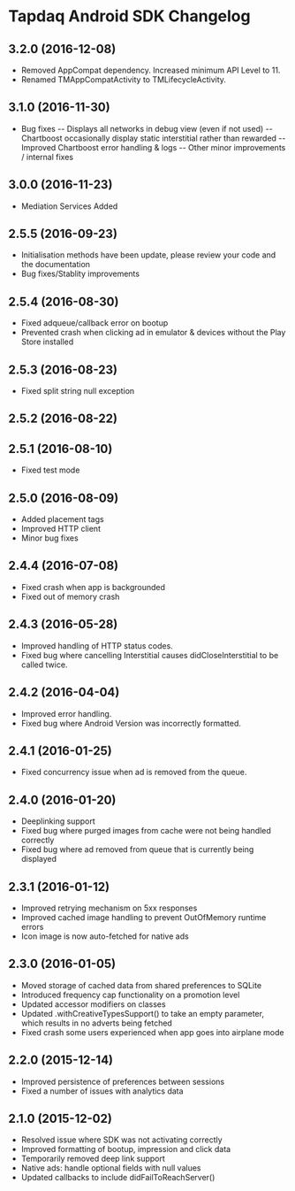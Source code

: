 # Tapdaq Android SDK Changelog

## 3.2.0 (2016-12-08)

- Removed AppCompat dependency. Increased minimum API Level to 11.
- Renamed TMAppCompatActivity to TMLifecycleActivity.

## 3.1.0 (2016-11-30)

- Bug fixes
-- Displays all networks in debug view (even if not used)
-- Chartboost occasionally display static interstitial rather than rewarded
-- Improved Chartboost error handling & logs
-- Other minor improvements / internal fixes

## 3.0.0 (2016-11-23)

- Mediation Services Added

## 2.5.5 (2016-09-23)

- Initialisation methods have been update, please review your code and the documentation
- Bug fixes/Stablity improvements

## 2.5.4 (2016-08-30)

- Fixed adqueue/callback error on bootup
- Prevented crash when clicking ad in emulator & devices without the Play Store installed

## 2.5.3 (2016-08-23)

- Fixed split string null exception

## 2.5.2 (2016-08-22)


## 2.5.1 (2016-08-10)

- Fixed test mode

## 2.5.0 (2016-08-09)

- Added placement tags
- Improved HTTP client
- Minor bug fixes

## 2.4.4 (2016-07-08)

- Fixed crash when app is backgrounded
- Fixed out of memory crash

## 2.4.3 (2016-05-28)

- Improved handling of HTTP status codes. 
- Fixed bug where cancelling Interstitial causes didCloseInterstitial to be called twice.

## 2.4.2 (2016-04-04)

- Improved error handling.
- Fixed bug where Android Version was incorrectly formatted. 

## 2.4.1 (2016-01-25)

- Fixed concurrency issue when ad is removed from the queue.

## 2.4.0 (2016-01-20)

- Deeplinking support
- Fixed bug where purged images from cache were not being handled correctly
- Fixed bug where ad removed from queue that is currently being displayed

## 2.3.1 (2016-01-12)

- Improved retrying mechanism on 5xx responses
- Improved cached image handling to prevent OutOfMemory runtime errors
- Icon image is now auto-fetched for native ads

## 2.3.0 (2016-01-05)

- Moved storage of cached data from shared preferences to SQLite
- Introduced frequency cap functionality on a promotion level
- Updated accessor modifiers on classes
- Updated .withCreativeTypesSupport() to take an empty parameter, which results in no adverts being fetched
- Fixed crash some users experienced when app goes into airplane mode

## 2.2.0 (2015-12-14)

- Improved persistence of preferences between sessions
- Fixed a number of issues with analytics data

## 2.1.0 (2015-12-02)

- Resolved issue where SDK was not activating correctly
- Improved formatting of bootup, impression and click data
- Temporarily removed deep link support
- Native ads: handle optional fields with null values
- Updated callbacks to include didFailToReachServer()
